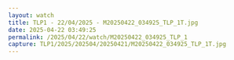 ```yaml
---
layout: watch
title: TLP1 - 22/04/2025 - M20250422_034925_TLP_1T.jpg
date: 2025-04-22 03:49:25
permalink: /2025/04/22/watch/M20250422_034925_TLP_1
capture: TLP1/2025/202504/20250421/M20250422_034925_TLP_1T.jpg
---
```

